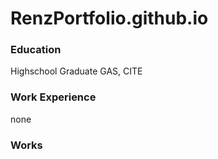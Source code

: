 # RenzPortfolio.github.io

### Education 
Highschool Graduate GAS, CITE

### Work Experience
none

### Works

